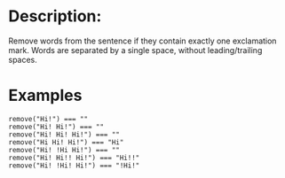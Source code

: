 # Description:

Remove words from the sentence if they contain exactly one exclamation mark. Words are separated by a single space, without leading/trailing spaces.

# Examples

```
remove("Hi!") === ""
remove("Hi! Hi!") === ""
remove("Hi! Hi! Hi!") === ""
remove("Hi Hi! Hi!") === "Hi"
remove("Hi! !Hi Hi!") === ""
remove("Hi! Hi!! Hi!") === "Hi!!"
remove("Hi! !Hi! Hi!") === "!Hi!"
```
